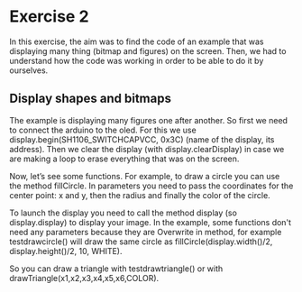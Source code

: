 # Exercise 2

In this exercise, the aim was to find the code of an example that was displaying many thing (bitmap and figures) on the screen. Then, we had to understand how the code was working in order to be able
to do it by ourselves.

## Display shapes and bitmaps

The example is displaying many figures one after another. So first we need to connect the arduino to the oled. For this we use display.begin(SH1106_SWITCHCAPVCC, 0x3C) 
(name of the display, its address). Then we clear the display (with display.clearDisplay) in case we are making a loop to erase everything that was on the screen.

Now, let’s see some functions. For example, to draw a circle you can use the method fillCircle. In parameters you need to pass the coordinates for the center point: x and y, 
then the radius and finally the color of the circle. 

To launch the display you need to call the method display (so display.display) to display your image. 
In the example, some functions don't need any parameters because they are Overwrite in method, for example testdrawcircle() will draw the same circle as 
fillCircle(display.width()/2, display.height()/2, 10, WHITE).

So you can draw a triangle with testdrawtriangle() or with drawTriangle(x1,x2,x3,x4,x5,x6,COLOR). 
